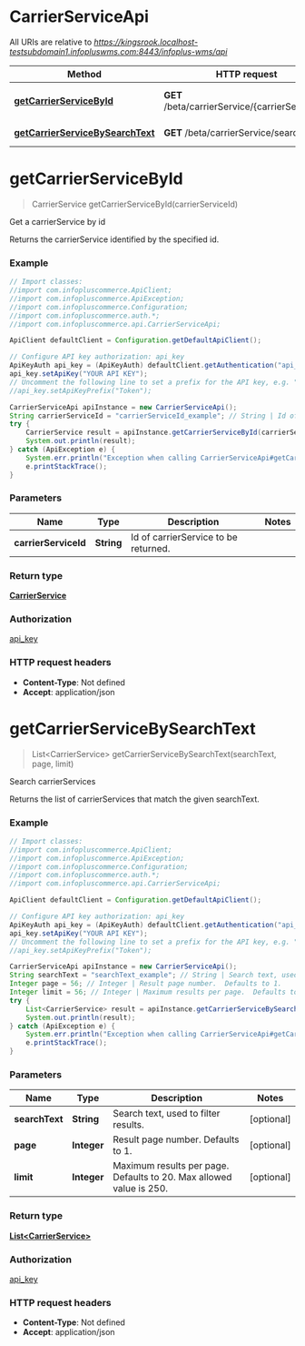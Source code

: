 # CarrierServiceApi

All URIs are relative to *https://kingsrook.localhost-testsubdomain1.infopluswms.com:8443/infoplus-wms/api*

Method | HTTP request | Description
------------- | ------------- | -------------
[**getCarrierServiceById**](CarrierServiceApi.md#getCarrierServiceById) | **GET** /beta/carrierService/{carrierServiceId} | Get a carrierService by id
[**getCarrierServiceBySearchText**](CarrierServiceApi.md#getCarrierServiceBySearchText) | **GET** /beta/carrierService/search | Search carrierServices


<a name="getCarrierServiceById"></a>
# **getCarrierServiceById**
> CarrierService getCarrierServiceById(carrierServiceId)

Get a carrierService by id

Returns the carrierService identified by the specified id.

### Example
```java
// Import classes:
//import com.infopluscommerce.ApiClient;
//import com.infopluscommerce.ApiException;
//import com.infopluscommerce.Configuration;
//import com.infopluscommerce.auth.*;
//import com.infopluscommerce.api.CarrierServiceApi;

ApiClient defaultClient = Configuration.getDefaultApiClient();

// Configure API key authorization: api_key
ApiKeyAuth api_key = (ApiKeyAuth) defaultClient.getAuthentication("api_key");
api_key.setApiKey("YOUR API KEY");
// Uncomment the following line to set a prefix for the API key, e.g. "Token" (defaults to null)
//api_key.setApiKeyPrefix("Token");

CarrierServiceApi apiInstance = new CarrierServiceApi();
String carrierServiceId = "carrierServiceId_example"; // String | Id of carrierService to be returned.
try {
    CarrierService result = apiInstance.getCarrierServiceById(carrierServiceId);
    System.out.println(result);
} catch (ApiException e) {
    System.err.println("Exception when calling CarrierServiceApi#getCarrierServiceById");
    e.printStackTrace();
}
```

### Parameters

Name | Type | Description  | Notes
------------- | ------------- | ------------- | -------------
 **carrierServiceId** | **String**| Id of carrierService to be returned. |

### Return type

[**CarrierService**](CarrierService.md)

### Authorization

[api_key](../README.md#api_key)

### HTTP request headers

 - **Content-Type**: Not defined
 - **Accept**: application/json

<a name="getCarrierServiceBySearchText"></a>
# **getCarrierServiceBySearchText**
> List&lt;CarrierService&gt; getCarrierServiceBySearchText(searchText, page, limit)

Search carrierServices

Returns the list of carrierServices that match the given searchText.

### Example
```java
// Import classes:
//import com.infopluscommerce.ApiClient;
//import com.infopluscommerce.ApiException;
//import com.infopluscommerce.Configuration;
//import com.infopluscommerce.auth.*;
//import com.infopluscommerce.api.CarrierServiceApi;

ApiClient defaultClient = Configuration.getDefaultApiClient();

// Configure API key authorization: api_key
ApiKeyAuth api_key = (ApiKeyAuth) defaultClient.getAuthentication("api_key");
api_key.setApiKey("YOUR API KEY");
// Uncomment the following line to set a prefix for the API key, e.g. "Token" (defaults to null)
//api_key.setApiKeyPrefix("Token");

CarrierServiceApi apiInstance = new CarrierServiceApi();
String searchText = "searchText_example"; // String | Search text, used to filter results.
Integer page = 56; // Integer | Result page number.  Defaults to 1.
Integer limit = 56; // Integer | Maximum results per page.  Defaults to 20.  Max allowed value is 250.
try {
    List<CarrierService> result = apiInstance.getCarrierServiceBySearchText(searchText, page, limit);
    System.out.println(result);
} catch (ApiException e) {
    System.err.println("Exception when calling CarrierServiceApi#getCarrierServiceBySearchText");
    e.printStackTrace();
}
```

### Parameters

Name | Type | Description  | Notes
------------- | ------------- | ------------- | -------------
 **searchText** | **String**| Search text, used to filter results. | [optional]
 **page** | **Integer**| Result page number.  Defaults to 1. | [optional]
 **limit** | **Integer**| Maximum results per page.  Defaults to 20.  Max allowed value is 250. | [optional]

### Return type

[**List&lt;CarrierService&gt;**](CarrierService.md)

### Authorization

[api_key](../README.md#api_key)

### HTTP request headers

 - **Content-Type**: Not defined
 - **Accept**: application/json

